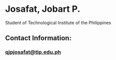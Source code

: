 # Josafat, Jobart P.
Student of Technological Institute of the Philippines
## Contact Information:
### qjpjosafat@tip.edu.ph
